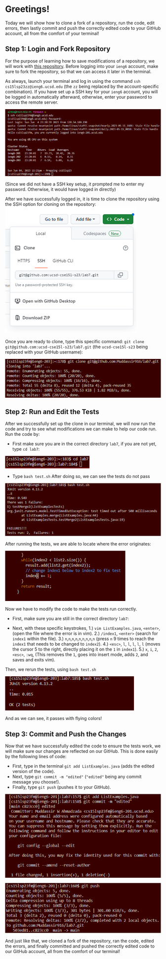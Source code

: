 # **Greetings!**
Today we will show how to clone a fork of a repository, run the code, edit errors, then lastly commit and push the correctly edited code to your GitHub account, all from the comfort of your terminal! 

## Step 1: Login and Fork Repository
For the purpose of learning how to save modifications of a repository, we will work with [this repository](https://github.com/ucsd-cse15l-s23/lab7). Before logging into your `ieng6` account, make sure to fork the repository, so that we can access it later in the terminal. 

As always, launch your terminal and log in using the command `ssh cs15lsp23zz@ieng6.ucsd.edu` (the `zz` being replaced by the account-specific combination). If you have set up a SSH key for your `ieng6` account, you will be logged in automatically afterward, otherwise, enter your password to access the remote server.  

![Image](sshlogin.png)

(Since we did not have a SSH key setup, it prompted me to enter my password. Otherwise, it would have logged in directly)

After we have successfully logged in, it is time to clone the repository using the SSH option for cloning on the repository:
![Image](clonepic.png)

Once you are ready to clone, type this specific command: `git clone git@github.com:ucsd-cse15l-s23/lab7.git` (the `ucsd-cse15l-s23` being replaced with your GitHub username):

![Image](clonepic2.png)

## Step 2: Run and Edit the Tests
After we successfully set up the clone in our terminal, we will now run the code and try to see what modifications we can make to help our code run. Run the code by:
* First make sure you are in the correct directory `lab7`, if you are not yet, type `cd lab7`:

![Image](cdlab7.png)

* Type `bash test.sh`
After doing so, we can see the tests do not pass

![Image](failtest.png)

After running the tests, we are able to locate where the error originates:

![Image](error.png)

Now we have to modify the code to make the tests run correctly. 

* First, make sure you are still in the correct directory `lab7`:

* Next, with these specific keystrokes, 1.) `vim ListExamples.java`, `<enter>`, (open the file where the error is in vim). 2.) `/index1`, `<enter>` (search for `index1` within the file). 3.) `n`,`n`,`n`,`n`,`n`,`n`,`n`,`n`,`n` (press `n` 9 times to reach the `index1` that needs to be changed to `index2`). 4.) `<esc>`, `l`, `l`, `l`, `l`, `l` (moves the cursor 5 to the right, directly placing it on the `1` in `index1`). 5.) `x`, `i`, `2`, `<esc>`, `:wq`, <enter> (This removes the `1`, goes into insert mode, adds `2`, and saves and exits vim).

Then, we rerun the tests, using `bash test.sh`

![Image](lab7pass.png)

And as we can see, it passes with flying colors!

## Step 3: Commit and Push the Changes
Now that we have successfully edited the code to ensure the tests work, we will make sure our changes are reflected on our GitHub. This is done easily by the following lines of code:
* First, type in the terminal `git add ListExamples.java` (adds the edited version of the code).
* Next, type `git commit -m "edited"` (`"edited"` being any commit message you choose!).
* Finally, type `git push` (pushes it to your GitHub).

![Image](gitcommit.png)

![Image](gitpush.png)

And just like that, we cloned a fork of the repository, ran the code, edited the errors, and finally committed and pushed the correctly edited code to our GitHub account, all from the comfort of our terminal!
